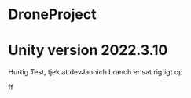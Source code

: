 # DroneProject
# Unity version 2022.3.10


Hurtig Test, tjek at devJannich branch er sat rigtigt op

ff